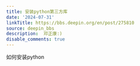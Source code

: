 ```yaml
---
title: 安装python第三方库
date: '2024-07-31'
linkTitle: https://bbs.deepin.org/en/post/275810
source: deepin_bbs
description:  邓正康:) 
disable_comments: true
---
```

如何安装python
